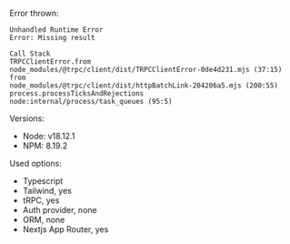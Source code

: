Error thrown:

```
Unhandled Runtime Error
Error: Missing result

Call Stack
TRPCClientError.from
node_modules/@trpc/client/dist/TRPCClientError-0de4d231.mjs (37:15)
from
node_modules/@trpc/client/dist/httpBatchLink-204206a5.mjs (200:55)
process.processTicksAndRejections
node:internal/process/task_queues (95:5)
```

Versions:

- Node: v18.12.1
- NPM: 8.19.2

Used options:

- Typescript
- Tailwind, yes
- tRPC, yes
- Auth provider, none
- ORM, none
- Nextjs App Router, yes
